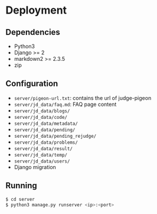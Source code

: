 # Deployment

## Dependencies

* Python3
* Django >= 2
* markdown2 >= 2.3.5
* zip

## Configuration

* `server/pigeon-url.txt`: contains the url of judge-pigeon
* `server/jd_data/faq.md`: FAQ page content
* `server/jd_data/blogs/`
* `server/jd_data/code/`
* `server/jd_data/metadata/`
* `server/jd_data/pending/`
* `server/jd_data/pending_rejudge/`
* `server/jd_data/problems/`
* `server/jd_data/result/`
* `server/jd_data/temp/`
* `server/jd_data/users/`
* Django migration

## Running

```bash
$ cd server
$ python3 manage.py runserver <ip>:<port>
```

